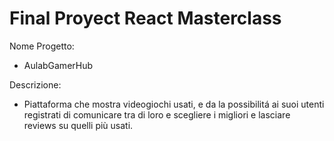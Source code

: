 # Final Proyect React Masterclass

Nome Progetto: 
  - AulabGamerHub

Descrizione: 
  - Piattaforma che mostra videogiochi usati, e da la possibilitá ai suoi utenti registrati di comunicare tra di loro e scegliere i migliori e lasciare reviews su quelli più usati. 


